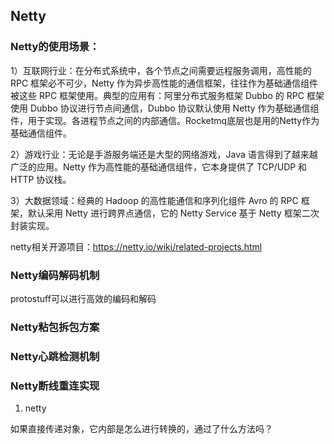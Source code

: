 ## Netty

### **Netty的使用场景：**

1）互联网行业：在分布式系统中，各个节点之间需要远程服务调用，高性能的 RPC 框架必不可少，Netty 作为异步高性能的通信框架，往往作为基础通信组件被这些 RPC 框架使用。典型的应用有：阿里分布式服务框架 Dubbo 的 RPC 框架使用 Dubbo 协议进行节点间通信，Dubbo 协议默认使用 Netty 作为基础通信组件，用于实现。各进程节点之间的内部通信。Rocketmq底层也是用的Netty作为基础通信组件。

2）游戏行业：无论是手游服务端还是大型的网络游戏，Java 语言得到了越来越广泛的应用。Netty 作为高性能的基础通信组件，它本身提供了 TCP/UDP 和 HTTP 协议栈。

3）大数据领域：经典的 Hadoop 的高性能通信和序列化组件 Avro 的 RPC 框架，默认采用 Netty 进行跨界点通信，它的 Netty Service 基于 Netty 框架二次封装实现。

netty相关开源项目：https://netty.io/wiki/related-projects.html

### Netty编码解码机制

protostuff可以进行高效的编码和解码

### Netty粘包拆包方案

### Netty心跳检测机制

### Netty断线重连实现



1. netty

如果直接传递对象，它内部是怎么进行转换的，通过了什么方法吗？